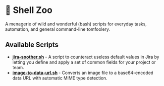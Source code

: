# 🐚 Shell Zoo
A menagerie of wild and wonderful (bash) scripts for everyday tasks, automation, and general command-line tomfoolery.

## Available Scripts

* **[jira-soother.sh](docs/jira-soother.md)** - A script to counteract useless default values in Jira by letting you define and apply a set of common fields for your project or team.
* **[image-to-data-url.sh](docs/image-to-data-url.md)** - Converts an image file to a base64-encoded data URL with automatic MIME type detection.
